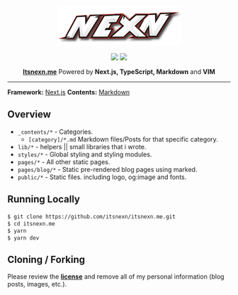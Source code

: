 <!-- Made by Nexn with VIM :) -->
<p align="center">
  <img height=90 src="/public/static/images/logo.png">
</p>

<div align="center">
    <div>
        <img src="https://img.shields.io/github/stars/itsnexn/itsnexn.me?style=flat-square"/>
        <img src="https://img.shields.io/github/languages/count/itsnexn/itsnexn.me?style=flat-square"/>
    </div>
<p><strong><a href="https://itsnexn.me">Itsnexn.me</a></strong> Powered by <strong>Next.js, TypeScript, Markdown</strong> and <strong>VIM</strong></p>
</div>

---

**Framework:** [Next.js](https://nextjs.org/)
**Contents:** [Markdown](https://www.markdownguide.org/)

## Overview

- `_contents/*` - Categories.
  - `[category]/*.md` Markdown files/Posts for that specific category.
- `lib/*` - helpers || small libraries that i wrote.
- `styles/*` - Global styling and styling modules.
- `pages/*` - All other static pages.
- `pages/blog/*` - Static pre-rendered blog pages using marked.
- `public/*` - Static files. including logo, og:image and fonts.

## Running Locally

```
$ git clone https://github.com/itsnexn/itsnexn.me.git
$ cd itsnexn.me
$ yarn
$ yarn dev
```

## Cloning / Forking
Please review the **[license](./LICENSE.txt)** and remove all of my personal information (blog posts, images, etc.).
